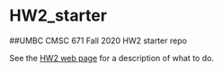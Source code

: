 # HW2_starter
##UMBC CMSC 671 Fall 2020 HW2 starter repo

See the
[HW2 web page](https://www.csee.umbc.edu/courses/graduate/671/fall20/hw/HW2/)
for a description of what to do.
